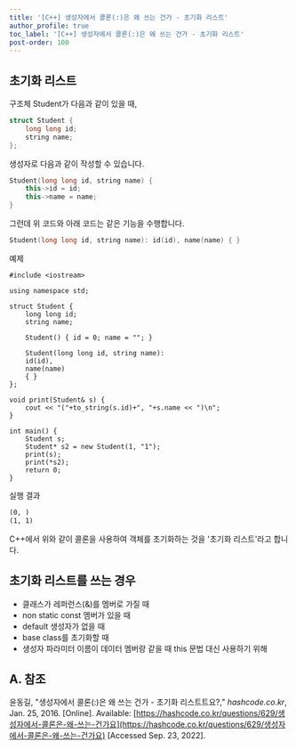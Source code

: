 ```yaml
---
title: '[C++] 생성자에서 콜론(:)은 왜 쓰는 건가 - 초기화 리스트'
author_profile: true
toc_label: '[C++] 생성자에서 콜론(:)은 왜 쓰는 건가 - 초기화 리스트'
post-order: 100
---
```


## 초기화 리스트

<p class=short>구조체 Student가 다음과 같이 있을 때,</p>

```cpp
struct Student {
    long long id;
    string name;
};
```

<p class=short>생성자로 다음과 같이 작성할 수 있습니다.</p>

```cpp
Student(long long id, string name) {
    this->id = id;
    this->name = name;
}
```

<p class=short>그런데 위 코드와 아래 코드는 같은 기능을 수행합니다.</p>

```cpp
Student(long long id, string name): id(id), name(name) { }
```

<p class=short>예제</p>

```cpp::lineons
#include <iostream>

using namespace std;

struct Student {
    long long id;
    string name;

    Student() { id = 0; name = ""; }

    Student(long long id, string name):
    id(id),
    name(name)
    { }
};

void print(Student& s) {
    cout << "("+to_string(s.id)+", "+s.name << ")\n";
}

int main() {
    Student s;
    Student* s2 = new Student(1, "1");
    print(s);
    print(*s2);
    return 0;
}
```

<p class=short>실행 결과</p>

```txt
(0, )
(1, 1)
```

C++에서 위와 같이 콜론을 사용하여 객체를 초기화하는 것을 '초기화 리스트'라고 합니다.

## 초기화 리스트를 쓰는 경우
- 클래스가 레퍼런스(&)를 멤버로 가질 때
- non static const 멤버가 있을 때
- default 생성자가 없을 때
- base class를 초기화할 때
- 생성자 파라미터 이름이 데이터 멤버랑 같을 때 this 문법 대신 사용하기 위해

## A. 참조
윤동길, "생성자에서 콜론(:)은 왜 쓰는 건가 - 초기화 리스트트요?," *hashcode.co.kr*, Jan. 25, 2016. [Online]. Available: [https://hashcode.co.kr/questions/629/생성자에서-콜론은-왜-쓰는-건가요](https://hashcode.co.kr/questions/629/생성자에서-콜론은-왜-쓰는-건가요) [Accessed Sep. 23, 2022].
